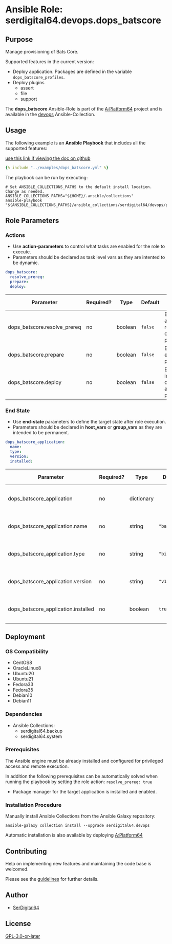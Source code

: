 # Ansible Role: serdigital64.devops.dops_batscore

## Purpose

Manage provisioning of Bats Core.

Supported features in the current version:

- Deploy application. Packages are defined in the variable `dops_batscore_profiles`.
- Deploy plugins
  - assert
  - file
  - support

The **dops_batscore** Ansible-Role is part of the [A:Platform64](https://github.com/serdigital64/aplatform64) project and is available in the [devops](https://aplatform64.readthedocs.io/en/latest/collections/devops) Ansible-Collection.

## Usage

The following example is an **Ansible Playbook** that includes all the supported features:

[use this link if viewing the doc on github](https://github.com/aplatform64/devops/blob/main/playbooks/dops_batscore.yml)

```yaml
{% include "../examples/dops_batscore.yml" %}
```

The playbook can be run by executing:

```shell
# Set ANSIBLE_COLLECTIONS_PATHS to the default install location. Change as needed.
ANSIBLE_COLLECTIONS_PATHS="${HOME}/.ansible/collections"
ansible-playbook "${ANSIBLE_COLLECTIONS_PATHS}/ansible_collections/serdigital64/devops/playbooks/dops_batscore.yml"
```

## Role Parameters

### Actions

- Use **action-parameters** to control what tasks are enabled for the role to execute.
- Parameters should be declared as task level vars as they are intented to be dynamic.

```yaml
dops_batscore:
  resolve_prereq:
  prepare:
  deploy:
```

| Parameter                    | Required? | Type    | Default | Purpose / Value                             |
| ---------------------------- | --------- | ------- | ------- | ------------------------------------------- |
| dops_batscore.resolve_prereq | no        | boolean | `false` | Enable automatic resolution of prequisites  |
| dops_batscore.prepare        | no        | boolean | `false` | Enable environment preparation              |
| dops_batscore.deploy         | no        | boolean | `false` | Enable installation of application packages |

### End State

- Use **end-state** parameters to define the target state after role execution.
- Parameters should be declared in **host_vars** or **group_vars** as they are intended to be permanent.

```yaml
dops_batscore_application:
  name:
  type:
  version:
  installed:
```

| Parameter                           | Required? | Type       | Default      | Purpose / Value                    |
| ----------------------------------- | --------- | ---------- | ------------ | ---------------------------------- |
| dops_batscore_application           | no        | dictionary |              | Set application package end state  |
| dops_batscore_application.name      | no        | string     | `"batscore"` | Select application package name    |
| dops_batscore_application.type      | no        | string     | `"binary"`   | Select application package type    |
| dops_batscore_application.version   | no        | string     | `"v1_5"`     | Select application package version |
| dops_batscore_application.installed | no        | boolean    | `true`       | Set application package end state  |

## Deployment

### OS Compatibility

- CentOS8
- OracleLinux8
- Ubuntu20
- Ubuntu21
- Fedora33
- Fedora35
- Debian10
- Debian11

### Dependencies

- Ansible Collections:
  - serdigital64.backup
  - serdigital64.system

### Prerequisites

The Ansible engine must be already installed and configured for privileged access and remote execution.

In addition the following prerequisites can be automatically solved when running the playbook by setting the role action: `resolve_prereq: true`

- Package manager for the target application is installed and enabled.

### Installation Procedure

Manually install Ansible Collections from the Ansible Galaxy repository:

```shell
ansible-galaxy collection install --upgrade serdigital64.devops
```

Automatic installation is also available by deploying [A:Platform64](https://aplatform64.readthedocs.io/en/latest/#deployment)

## Contributing

Help on implementing new features and maintaining the code base is welcomed.

Please see the [guidelines](https://aplatform64.readthedocs.io/en/latest/contributing/CONTRIBUTING) for further details.

## Author

- [SerDigital64](https://serdigital64.github.io/)

## License

[GPL-3.0-or-later](https://www.gnu.org/licenses/gpl-3.0.txt)
